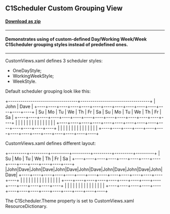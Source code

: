 ## C1Scheduler Custom Grouping View
#### [Download as zip](https://downgit.github.io/#/home?url=https://github.com/GrapeCity/ComponentOne-WPF-Samples/tree/master/\NET_4.5.2\C1.WPF.Schedule\CS\CustomGroupingView)
____
#### Demonstrates using of custom-defined Day/Working Week/Week C1Scheduler grouping styles instead of predefined ones.
____
CustomViews.xaml defines 3 scheduler styles:

* OneDayStyle;
* WorkingWeekStyle;
* WeekStyle.

Default scheduler grouping look like this:

+----------------------------------+----------------------------------+
|            John                  |            Dave                  |
+----+----+----+----+----+----+----+----+----+----+----+----+----+----+
| Su | Mo | Tu | We | Th | Fr | Sa | Su | Mo | Tu | We | Th | Fr | Sa |
+----+----+----+----+----+----+----+----+----+----+----+----+----+----+
|    |    |    |    |    |    |    |    |    |    |    |    |    |    |
+----+----+----+----+----+----+----+----+----+----+----+----+----+----+
|    |    |    |    |    |    |    |    |    |    |    |    |    |    |
+----+----+----+----+----+----+----+----+----+----+----+----+----+----+

CustomViews.xaml defines different layout:

+---------+---------+---------+---------+---------+---------+---------+
|    Su   |    Mo   |    Tu   |    We   |    Th   |    Fr   |    Sa   |
+----+----+----+----+----+----+----+----+----+----+----+----+----+----+
|John|Dave|John|Dave|John|Dave|John|Dave|John|Dave|John|Dave|John|Dave|
+----+----+----+----+----+----+----+----+----+----+----+----+----+----+
|    |    |    |    |    |    |    |    |    |    |    |    |    |    |
+----+----+----+----+----+----+----+----+----+----+----+----+----+----+
|    |    |    |    |    |    |    |    |    |    |    |    |    |    |
+----+----+----+----+----+----+----+----+----+----+----+----+----+----+


The C1Scheduler.Theme property is set to CustomViews.xaml ResourceDictionary.
